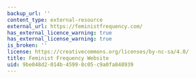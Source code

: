 ```yaml
---
backup_url: ''
content_type: external-resource
external_url: https://feministfrequency.com/
has_external_licence_warning: true
has_external_license_warning: true
is_broken: ''
license: https://creativecommons.org/licenses/by-nc-sa/4.0/
title: Feminist Frequency Website
uid: 9be048d2-014b-4599-8c05-c9a0fa848939
---
```

